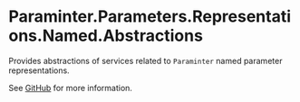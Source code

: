 # Paraminter.Parameters.Representations.Named.Abstractions

Provides abstractions of services related to `Paraminter` named parameter representations.

See [GitHub](https://github.com/Paraminter/Paraminter.Parameters.Representations.Named) for more information.